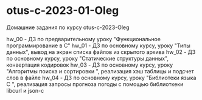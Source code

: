 # otus-c-2023-01-Oleg
Домашние задания по курсу otus-c-2023-Oleg

hw_00 - ДЗ по предварительному уроку "Функциональное программирование в С"
hw_01 - ДЗ по основному курсу, уроку "Типы данных", вывод на экран списка файлов из скрытого архива
hw_02 - ДЗ по основному курсу, уроку "Статические структуры данных", конвертация кодировок
hw_03 - ДЗ по основному курсу, уроку "Алгоритмы поиска и сортировки ", реализация хэш таблицы и подсчет слов в файле
hw_04 - ДЗ по основному курсу, уроку "Библиотеки языка С ", реализация запросы прогноза погоды с помощью библиоткеки libcurl и json-c
